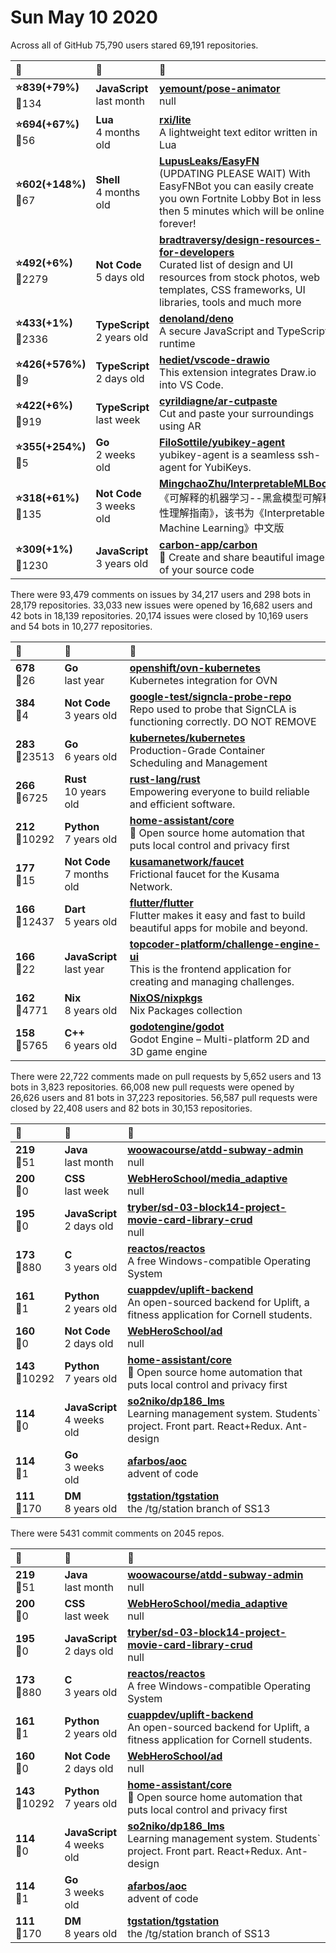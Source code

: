 # Sun May 10 2020

Across all of GitHub 75,790 users stared 
69,191 repositories. 

| :page_with_curl: | :calendar: | :page_with_curl: |
| :--- | :--- | :--- |
| **:star:839(+79%)**<br>:twisted_rightwards_arrows:134 | **JavaScript**<br>last month | **[yemount/pose-animator](https://github.com/yemount/pose-animator)**<br>null |
| **:star:694(+67%)**<br>:twisted_rightwards_arrows:56 | **Lua**<br>4 months old | **[rxi/lite](https://github.com/rxi/lite)**<br>A lightweight text editor written in Lua |
| **:star:602(+148%)**<br>:twisted_rightwards_arrows:67 | **Shell**<br>4 months old | **[LupusLeaks/EasyFN](https://github.com/LupusLeaks/EasyFN)**<br>(UPDATING PLEASE WAIT) With EasyFNBot you can easily create you own Fortnite Lobby Bot in less then 5 minutes which will be online forever! |
| **:star:492(+6%)**<br>:twisted_rightwards_arrows:2279 | **Not Code**<br>5 days old | **[bradtraversy/design-resources-for-developers](https://github.com/bradtraversy/design-resources-for-developers)**<br>Curated list of design and UI resources from stock photos, web templates, CSS frameworks, UI libraries, tools and much more |
| **:star:433(+1%)**<br>:twisted_rightwards_arrows:2336 | **TypeScript**<br>2 years old | **[denoland/deno](https://github.com/denoland/deno)**<br>A secure JavaScript and TypeScript runtime |
| **:star:426(+576%)**<br>:twisted_rightwards_arrows:9 | **TypeScript**<br>2 days old | **[hediet/vscode-drawio](https://github.com/hediet/vscode-drawio)**<br>This extension integrates Draw.io into VS Code. |
| **:star:422(+6%)**<br>:twisted_rightwards_arrows:919 | **TypeScript**<br>last week | **[cyrildiagne/ar-cutpaste](https://github.com/cyrildiagne/ar-cutpaste)**<br>Cut and paste your surroundings using AR |
| **:star:355(+254%)**<br>:twisted_rightwards_arrows:5 | **Go**<br>2 weeks old | **[FiloSottile/yubikey-agent](https://github.com/FiloSottile/yubikey-agent)**<br>yubikey-agent is a seamless ssh-agent for YubiKeys. |
| **:star:318(+61%)**<br>:twisted_rightwards_arrows:135 | **Not Code**<br>3 weeks old | **[MingchaoZhu/InterpretableMLBook](https://github.com/MingchaoZhu/InterpretableMLBook)**<br>《可解释的机器学习--黑盒模型可解释性理解指南》，该书为《Interpretable Machine Learning》中文版 |
| **:star:309(+1%)**<br>:twisted_rightwards_arrows:1230 | **JavaScript**<br>3 years old | **[carbon-app/carbon](https://github.com/carbon-app/carbon)**<br>🎨 Create and share beautiful images of your source code |

There were 93,479 comments on issues by 34,217 users and 298 bots in 28,179 repositories.
33,033 new issues were opened by 16,682 users and 42 bots in 18,139 repositories.
20,174 issues were closed by 10,169 users and 54 bots in 10,277 repositories.

| :speech_balloon: | :calendar: | :page_with_curl: |
| :--- | :--- | :--- |
| **678**<br>:twisted_rightwards_arrows:26 | **Go**<br>last year | **[openshift/ovn-kubernetes](https://github.com/openshift/ovn-kubernetes)**<br>Kubernetes integration for OVN |
| **384**<br>:twisted_rightwards_arrows:4 | **Not Code**<br>3 years old | **[google-test/signcla-probe-repo](https://github.com/google-test/signcla-probe-repo)**<br>Repo used to probe that SignCLA is functioning correctly.  DO NOT REMOVE |
| **283**<br>:twisted_rightwards_arrows:23513 | **Go**<br>6 years old | **[kubernetes/kubernetes](https://github.com/kubernetes/kubernetes)**<br>Production-Grade Container Scheduling and Management |
| **266**<br>:twisted_rightwards_arrows:6725 | **Rust**<br>10 years old | **[rust-lang/rust](https://github.com/rust-lang/rust)**<br>Empowering everyone to build reliable and efficient software. |
| **212**<br>:twisted_rightwards_arrows:10292 | **Python**<br>7 years old | **[home-assistant/core](https://github.com/home-assistant/core)**<br>:house_with_garden: Open source home automation that puts local control and privacy first |
| **177**<br>:twisted_rightwards_arrows:15 | **Not Code**<br>7 months old | **[kusamanetwork/faucet](https://github.com/kusamanetwork/faucet)**<br>Frictional faucet for the Kusama Network. |
| **166**<br>:twisted_rightwards_arrows:12437 | **Dart**<br>5 years old | **[flutter/flutter](https://github.com/flutter/flutter)**<br>Flutter makes it easy and fast to build beautiful apps for mobile and beyond. |
| **166**<br>:twisted_rightwards_arrows:22 | **JavaScript**<br>last year | **[topcoder-platform/challenge-engine-ui](https://github.com/topcoder-platform/challenge-engine-ui)**<br>This is the frontend application for creating and managing challenges. |
| **162**<br>:twisted_rightwards_arrows:4771 | **Nix**<br>8 years old | **[NixOS/nixpkgs](https://github.com/NixOS/nixpkgs)**<br>Nix Packages collection |
| **158**<br>:twisted_rightwards_arrows:5765 | **C++**<br>6 years old | **[godotengine/godot](https://github.com/godotengine/godot)**<br>Godot Engine – Multi-platform 2D and 3D game engine |

There were 22,722 comments made on pull requests by 5,652 users and 13 bots in 3,823 repositories.
66,008 new pull requests were opened by 26,626 users and 81 bots in 37,223 repositories.
56,587 pull requests were closed by 22,408 users and 82 bots in 30,153 repositories.

| :speech_balloon: | :calendar: | :page_with_curl: |
| :--- | :--- | :--- |
| **219**<br>:twisted_rightwards_arrows:51 | **Java**<br>last month | **[woowacourse/atdd-subway-admin](https://github.com/woowacourse/atdd-subway-admin)**<br>null |
| **200**<br>:twisted_rightwards_arrows:0 | **CSS**<br>last week | **[WebHeroSchool/media_adaptive](https://github.com/WebHeroSchool/media_adaptive)**<br>null |
| **195**<br>:twisted_rightwards_arrows:0 | **JavaScript**<br>2 days old | **[tryber/sd-03-block14-project-movie-card-library-crud](https://github.com/tryber/sd-03-block14-project-movie-card-library-crud)**<br>null |
| **173**<br>:twisted_rightwards_arrows:880 | **C**<br>3 years old | **[reactos/reactos](https://github.com/reactos/reactos)**<br>A free Windows-compatible Operating System |
| **161**<br>:twisted_rightwards_arrows:1 | **Python**<br>2 years old | **[cuappdev/uplift-backend](https://github.com/cuappdev/uplift-backend)**<br>An open-sourced backend for Uplift, a fitness application for Cornell students. |
| **160**<br>:twisted_rightwards_arrows:0 | **Not Code**<br>2 days old | **[WebHeroSchool/ad](https://github.com/WebHeroSchool/ad)**<br>null |
| **143**<br>:twisted_rightwards_arrows:10292 | **Python**<br>7 years old | **[home-assistant/core](https://github.com/home-assistant/core)**<br>:house_with_garden: Open source home automation that puts local control and privacy first |
| **114**<br>:twisted_rightwards_arrows:0 | **JavaScript**<br>4 weeks old | **[so2niko/dp186_lms](https://github.com/so2niko/dp186_lms)**<br>Learning management system. Students` project. Front part. React+Redux. Ant-design |
| **114**<br>:twisted_rightwards_arrows:1 | **Go**<br>3 weeks old | **[afarbos/aoc](https://github.com/afarbos/aoc)**<br>advent of code |
| **111**<br>:twisted_rightwards_arrows:170 | **DM**<br>8 years old | **[tgstation/tgstation](https://github.com/tgstation/tgstation)**<br>the /tg/station branch of SS13 |

There were 5431 commit comments on 2045 repos.

| :speech_balloon: | :calendar: | :page_with_curl: |
| :--- | :--- | :--- |
| **219**<br>:twisted_rightwards_arrows:51 | **Java**<br>last month | **[woowacourse/atdd-subway-admin](https://github.com/woowacourse/atdd-subway-admin)**<br>null |
| **200**<br>:twisted_rightwards_arrows:0 | **CSS**<br>last week | **[WebHeroSchool/media_adaptive](https://github.com/WebHeroSchool/media_adaptive)**<br>null |
| **195**<br>:twisted_rightwards_arrows:0 | **JavaScript**<br>2 days old | **[tryber/sd-03-block14-project-movie-card-library-crud](https://github.com/tryber/sd-03-block14-project-movie-card-library-crud)**<br>null |
| **173**<br>:twisted_rightwards_arrows:880 | **C**<br>3 years old | **[reactos/reactos](https://github.com/reactos/reactos)**<br>A free Windows-compatible Operating System |
| **161**<br>:twisted_rightwards_arrows:1 | **Python**<br>2 years old | **[cuappdev/uplift-backend](https://github.com/cuappdev/uplift-backend)**<br>An open-sourced backend for Uplift, a fitness application for Cornell students. |
| **160**<br>:twisted_rightwards_arrows:0 | **Not Code**<br>2 days old | **[WebHeroSchool/ad](https://github.com/WebHeroSchool/ad)**<br>null |
| **143**<br>:twisted_rightwards_arrows:10292 | **Python**<br>7 years old | **[home-assistant/core](https://github.com/home-assistant/core)**<br>:house_with_garden: Open source home automation that puts local control and privacy first |
| **114**<br>:twisted_rightwards_arrows:0 | **JavaScript**<br>4 weeks old | **[so2niko/dp186_lms](https://github.com/so2niko/dp186_lms)**<br>Learning management system. Students` project. Front part. React+Redux. Ant-design |
| **114**<br>:twisted_rightwards_arrows:1 | **Go**<br>3 weeks old | **[afarbos/aoc](https://github.com/afarbos/aoc)**<br>advent of code |
| **111**<br>:twisted_rightwards_arrows:170 | **DM**<br>8 years old | **[tgstation/tgstation](https://github.com/tgstation/tgstation)**<br>the /tg/station branch of SS13 |

